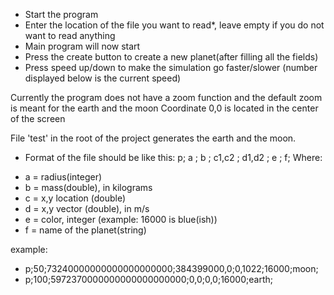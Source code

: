 - Start the program
- Enter the location of the file you want to read*, leave empty if you do not want to read anything
- Main program will now start
- Press the create button to create a new planet(after filling all the fields)
- Press speed up/down to make the simulation go faster/slower (number displayed below is the current speed)

Currently the program does not have a zoom function and the default zoom is meant for the earth and the moon
Coordinate 0,0 is located in the center of the screen

File 'test' in the root of the project generates the earth and the moon.

* Format of the file should be like this: p; a ; b ; c1,c2 ; d1,d2 ; e ; f;
Where:
- a = radius(integer)
- b = mass(double), in kilograms
- c = x,y location (double)
- d = x,y vector (double), in m/s
- e = color, integer (example: 16000 is blue(ish))
- f = name of the planet(string)

example:
- p;50;73240000000000000000000;384399000,0;0,1022;16000;moon;
- p;100;5972370000000000000000000;0,0;0,0;16000;earth;
